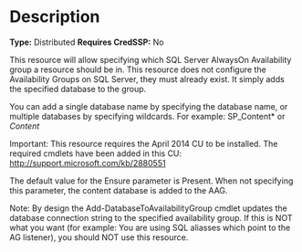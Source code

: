 # Description

**Type:** Distributed
**Requires CredSSP:** No

This resource will allow specifying which SQL Server AlwaysOn Availability
group a resource should be in. This resource does not configure the
Availability Groups on SQL Server, they must already exist. It simply adds
the specified database to the group.

You can add a single database name by specifying the database name, or
multiple databases by specifying wildcards. For example:
SP_Content* or *Content*

Important:
This resource requires the April 2014 CU to be installed. The required
cmdlets have been added in this CU: http://support.microsoft.com/kb/2880551

The default value for the Ensure parameter is Present. When not specifying this
parameter, the content database is added to the AAG.

Note:
By design the Add-DatabaseToAvailabilityGroup cmdlet updates the database
connection string to the specified availability group. If this is NOT what
you want (for example: You are using SQL aliasses which point to the AG
listener), you should NOT use this resource.
